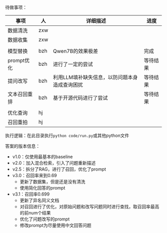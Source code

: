 待做事项：

| 事项         | 人   | 详细描述                                      | 进度     |
| ------------ | ---- | --------------------------------------------- | -------- |
| 数据清洗     | zxw  |                                               |          |
| 数据收集     | zxw  |                                               |          |
|              |      |                                               |          |
| 模型替换     | bzh  | Qwen7B的效果极差                               | 完成     |
| prompt优化   | bzh  | 进行了一定的尝试                              | 等待结果 |
| 提问改写     | bzh  | 利用LLM填补缺失信息，以防问题本身造成查询困扰 | 等待结果 |
| 文本召回重排 | bzh  | 基于开源代码进行了尝试                        | 等待结果 |
|              |      |                                               |          |
| 优化查询     | hj   |                                               |          |
| 召回重拍     | hj   |                                               |          |


执行逻辑：在此目录执行`python code/run.py`或其他python文件

答案的版本信息：

- v1.0：仅使用最基本的baseline
- v2.0：加入混合检索，引入了问题重新描述
- v2.5：拆分了RAG，进行了召回，优化了prompt
- v3.0：召回率来到0.69
  - 更新了数据集，但是还是没有清洗
  - 使用简化回答的prompt
- v3.1：召回率0.699
  - 更新了异名同义文档
  - 对召回进行了优化，对原始问题和改写问题同时进行查找，取召回率最高的前num个结果
  - 优化了问题改写的prompt
  - 修改prompt为尽量使用中文回答问题